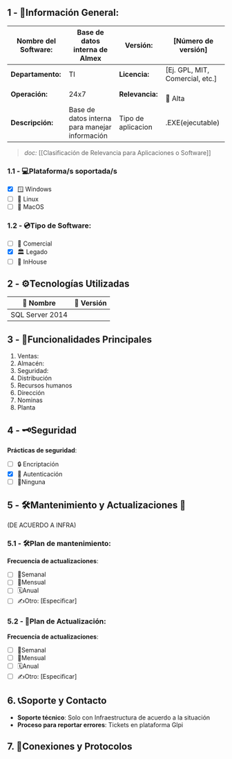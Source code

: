 ## **1 - 📓Información General:**

| **Nombre del Software:** | Base de datos interna de Almex                 | **Versión:**       | [Número de versión]             |
| ------------------------ | ---------------------------------------------- | ------------------ | ------------------------------- |
| **Departamento:**        | TI                                             | **Licencia:**      | [Ej. GPL, MIT, Comercial, etc.] |
| **Operación:**           | 24x7                                           | **Relevancia:**    | <br>🔴 Alta<br>                 |
| **Descripción:**         | Base de datos interna para manejar información | Tipo de aplicacion | .EXE(ejecutable)                |
> _doc:_ [[Clasificación de Relevancia para Aplicaciones o Software]]

### **1.1 - 💻Plataforma/s soportada/s**
- [x] 🪟 Windows 
- [ ] 🐧 Linux 
- [ ] 🍏 MacOS 

### **1.2 - 💿Tipo de Software:**
- [ ] 💼 Comercial 
- [x] 🏛️ Legado 
- [ ] 🏢 InHouse 

## **2 - ⚙️Tecnologías Utilizadas**

| 📝 Nombre       | 🔢 Versión |
| --------------- | ---------- |
| SQL Server 2014 |            |



## **3 - 📃Funcionalidades Principales**
1. Ventas: 
2. Almacén: 
3. Seguridad: 
4. Distribución
5. Recursos humanos
6. Dirección
7. Nominas
8. Planta

## 4 - 🗝️Seguridad
**Prácticas de seguridad**:
- [ ] 🔒 Encriptación
- [x] 🔑 Autenticación 
- [ ] 🚫Ninguna 
## **5 - 🛠️Mantenimiento y Actualizaciones 🔁**
(DE ACUERDO A INFRA)

### **5.1 - 🛠️Plan de mantenimiento:** 
**Frecuencia de actualizaciones**:
- [ ] 🔄Semanal 
- [ ] 📅Mensual 
- [ ] 🗓️Anual 
- [ ] ✍️Otro: [Especificar] 
### **5.2 - 🔁Plan de Actualización:** 
**Frecuencia de actualizaciones**:
- [ ] 🔄Semanal 
- [ ] 📅Mensual 
- [ ] 🗓️Anual 
- [ ] ✍️Otro: [Especificar] 

## 6. 📞Soporte y Contacto
- **Soporte técnico**: Solo con Infraestructura de acuerdo a la situación
- **Proceso para reportar errores**: Tickets en plataforma Glpi

## 7. 🛜Conexiones y Protocolos



